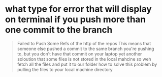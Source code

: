 # what type for error that will display on terminal if you push more than one commit to the branch
> Failed to Push Some Refs of the http of the repos
This means that someone else pushed a commit to the same branch you're pushing to, but you don't have that commit on your laptop yet
another soloution that some files is not stored in the local mahcine so weh fetch all the files and put it to our folder
how to solve this problem by  pulling the files to your local machine directory
